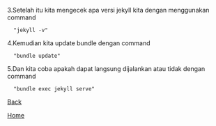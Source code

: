 3.Setelah itu kita mengecek apa versi jekyll kita dengan menggunakan command

```PS
  "jekyll -v"
```

4.Kemudian kita update bundle dengan command

```PS
  "bundle update"
```

5.Dan kita coba apakah dapat langsung dijalankan atau tidak dengan command

```PS
  "bundle exec jekyll serve"
```

[Back](https://farz-hkh.github.io/Exercise/Logs.html)

[Home](https://farz-hkh.github.io/Exercise/)

